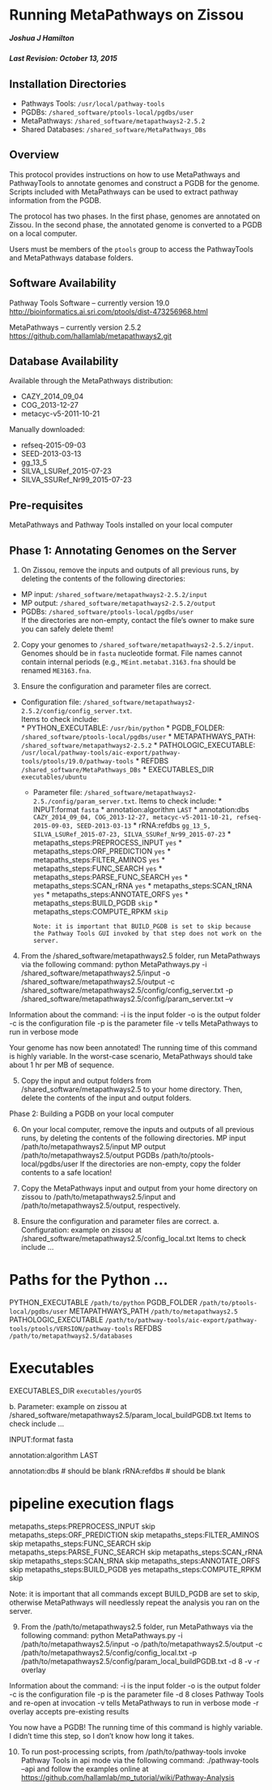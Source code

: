 # Running MetaPathways on Zissou
##### Joshua J Hamilton
##### Last Revision: October 13, 2015

## Installation Directories
* Pathways Tools: `/usr/local/pathway-tools`
* PGDBs: `/shared_software/ptools-local/pgdbs/user`
* MetaPathways:		`/shared_software/metapathways2-2.5.2`
* Shared Databases:	`/shared_software/MetaPathways_DBs`

## Overview
This protocol provides instructions on how to use MetaPathways and PathwayTools to annotate genomes and construct a PGDB for the genome. Scripts included with MetaPathways can be used to extract pathway information from the PGDB.

The protocol has two phases. In the first phase, genomes are annotated on Zissou. In the second phase, the annotated genome is converted to a PGDB on a local computer.

Users must be members of the `ptools` group to access the PathwayTools and MetaPathways database folders.

## Software Availability
Pathway Tools Software – currently version 19.0					http://bioinformatics.ai.sri.com/ptools/dist-473256968.html

MetaPathways – currently version 2.5.2
https://github.com/hallamlab/metapathways2.git


## Database Availability
Available through the MetaPathways distribution:  
  * CAZY_2014_09_04  
  * COG_2013-12-27  
  * metacyc-v5-2011-10-21

Manually downloaded:  
  * refseq-2015-09-03
  * SEED-2013-03-13  
  * gg_13_5
  * SILVA_LSURef_2015-07-23
  * SILVA_SSURef_Nr99_2015-07-23

## Pre-requisites
MetaPathways and Pathway Tools installed on your local computer

## Phase 1: Annotating Genomes on the Server
1.	On Zissou, remove the inputs and outputs of all previous runs, by deleting the contents of the following directories:
  * MP input: `/shared_software/metapathways2-2.5.2/input`
  * MP output: `/shared_software/metapathways2-2.5.2/output`
  * PGDBs: `/shared_software/ptools-local/pgdbs/user`  
If the directories are non-empty, contact the file’s owner to make sure you can safely delete them!

2.	Copy your genomes to `/shared_software/metapathways2-2.5.2/input`. Genomes should be in `fasta` nucleotide format. File names cannot contain internal periods (e.g., `MEint.metabat.3163.fna` should be renamed `ME3163.fna`.

3.	Ensure the configuration and parameter files are correct.  
  * Configuration file: `/shared_software/metapathways2-2.5.2/config/config_server.txt`.  
  Items to check include:  
          * PYTHON_EXECUTABLE: `/usr/bin/python`
          * PGDB_FOLDER: `/shared_software/ptools-local/pgdbs/user`
          * METAPATHWAYS_PATH: `/shared_software/metapathways2-2.5.2`
          * PATHOLOGIC_EXECUTABLE: `/usr/local/pathway-tools/aic-export/pathway-tools/ptools/19.0/pathway-tools`
          * REFDBS `/shared_software/MetaPathways_DBs`
          * EXECUTABLES_DIR `executables/ubuntu`
    * Parameter file: `/shared_software/metapathways2-2.5./config/param_server.txt`. Items to check include:
          * INPUT:format `fasta`
          * annotation:algorithm `LAST`
          * annotation:dbs `CAZY_2014_09_04, COG_2013-12-27, metacyc-v5-2011-10-21, refseq-2015-09-03, SEED-2013-03-13`
          * rRNA:refdbs `gg_13_5, SILVA_LSURef_2015-07-23, SILVA_SSURef_Nr99_2015-07-23`
          * metapaths_steps:PREPROCESS_INPUT `yes`
          * metapaths_steps:ORF_PREDICTION `yes`
          * metapaths_steps:FILTER_AMINOS `yes`
          * metapaths_steps:FUNC_SEARCH `yes`
          * metapaths_steps:PARSE_FUNC_SEARCH `yes`
          * metapaths_steps:SCAN_rRNA `yes`
          * metapaths_steps:SCAN_tRNA `yes`
          * metapaths_steps:ANNOTATE_ORFS `yes`
          * metapaths_steps:BUILD_PGDB `skip`
          * metapaths_steps:COMPUTE_RPKM `skip`  

          Note: it is important that BUILD_PGDB is set to skip because the Pathway Tools GUI invoked by that step does not work on the server.

4.	From the /shared_software/metapathways2.5 folder, run MetaPathways via the following command:
python MetaPathways.py
-i /shared_software/metapathways2.5/input
-o /shared_software/metapathways2.5/output
-c /shared_software/metapathways2.5/config/config_server.txt
-p /shared_software/metapathways2.5/config/param_server.txt
–v

Information about the command:
-i is the input folder
-o is the output folder
-c is the configuration file
-p is the parameter file
-v tells MetaPathways to run in verbose mode

Your genome has now been annotated! The running time of this command is highly variable. In the worst-case scenario, MetaPathways should take about 1 hr per MB of sequence.

5.	Copy the input and output folders from /shared_software/metapathways2.5 to your home directory. Then, delete the contents of the input and output folders.


Phase 2: Building a PGDB on your local computer

6.	On your local computer, remove the inputs and outputs of all previous runs, by deleting the contents of the following directories.
MP input	/path/to/metapathways2.5/input
MP output	/path/to/metapathways2.5/output
PGDBs		/path/to/ptools-local/pgdbs/user
If the directories are non-empty, copy the folder contents to a safe location!

7.	Copy the MetaPathways input and output from your home directory on zissou to /path/to/metapathways2.5/input and /path/to/metapathways2.5/output, respectively.

8.	Ensure the configuration and parameter files are correct.
a.	Configuration: example on zissou at
/shared_software/metapathways2.5/config_local.txt
Items to check include …

# Paths for the Python …
PYTHON_EXECUTABLE `/path/to/python`
PGDB_FOLDER `/path/to/ptools-local/pgdbs/user`
METAPATHWAYS_PATH `/path/to/metapathways2.5`
PATHOLOGIC_EXECUTABLE `/path/to/pathway-tools/aic-export/pathway-tools/ptools/VERSION/pathway-tools`
REFDBS `/path/to/metapathways2.5/databases`

# Executables
EXECUTABLES_DIR `executables/yourOS`

b.	Parameter: example on zissou at
/shared_software/metapathways2.5/param_local_buildPGDB.txt
Items to check include …

INPUT:format fasta

annotation:algorithm LAST

annotation:dbs # should be blank
rRNA:refdbs # should be blank

# pipeline execution flags
metapaths_steps:PREPROCESS_INPUT skip
metapaths_steps:ORF_PREDICTION skip
metapaths_steps:FILTER_AMINOS skip
metapaths_steps:FUNC_SEARCH skip
metapaths_steps:PARSE_FUNC_SEARCH skip
metapaths_steps:SCAN_rRNA skip
metapaths_steps:SCAN_tRNA skip
metapaths_steps:ANNOTATE_ORFS skip
metapaths_steps:BUILD_PGDB yes
metapaths_steps:COMPUTE_RPKM skip

Note: it is important that all commands except BUILD_PGDB are set to skip, otherwise MetaPathways will needlessly repeat the analysis you ran on the server.

9.	From the /path/to/metapathways2.5 folder, run MetaPathways via the following command:
python MetaPathways.py
-i /path/to/metapathways2.5/input
-o /path/to/metapathways2.5/output
-c /path/to/metapathways2.5/config/config_local.txt
-p /path/to/metapathways2.5/config/param_local_buildPGDB.txt
-d 8
-v
-r overlay

Information about the command:
-i is the input folder
-o is the output folder
-c is the configuration file
-p is the parameter file
-d 8 closes Pathway Tools and re-open at invocation
-v tells MetaPathways to run in verbose mode
-r overlay accepts pre-existing results

You now have a PGDB! The running time of this command is highly variable. I didn’t time this step, so I don’t know how long it takes.

10.	To run post-processing scripts, from /path/to/pathway-tools invoke Pathway Tools in api mode via the following command: ./pathway-tools –api and follow the examples online at https://github.com/hallamlab/mp_tutorial/wiki/Pathway-Analysis
